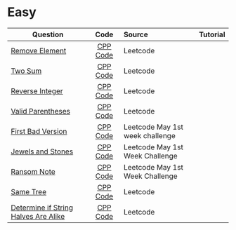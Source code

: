 # Easy
|Question|    Code    |     Source    |Tutorial|
|----------|:-------------:|:------|-----:|
|  [Remove Element](https://leetcode.com/problems/remove-element/)  |  [CPP Code](https://github.com/SwapnanilDhol/Coding-Interview-Challenges/blob/master/CPP/Easy/Remove-Element.cpp) |Leetcode||
|[Two Sum](https://leetcode.com/problems/two-sum/)|[CPP Code](https://github.com/SwapnanilDhol/Coding-Interview-Challenges/blob/master/CPP/Easy/Two-Sum.cpp)|Leetcode||
|[Reverse Integer](https://leetcode.com/problems/reverse-integer/)|[CPP Code](https://github.com/SwapnanilDhol/Coding-Interview-Challenges/blob/master/CPP/Easy/Reverse-Integer.cpp)|Leetcode||
|[Valid Parentheses](https://leetcode.com/problems/valid-parentheses/)|[CPP Code](https://github.com/SwapnanilDhol/Coding-Interview-Challenges/blob/master/CPP/Easy/Valid-Parentheses.cpp)|Leetcode||
|[First Bad Version](https://leetcode.com/problems/first-bad-version/)|[CPP Code](https://github.com/SwapnanilDhol/Coding-Interview-Challenges/blob/master/CPP/Easy/First-Bad-Version.cpp)|Leetcode May 1st week challenge||
|[Jewels and Stones](https://leetcode.com/problems/jewels-and-stones/)|[CPP Code](https://github.com/SwapnanilDhol/Coding-Interview-Challenges/blob/master/Swift/Easy/Jewels-And-Stones.cpp)|Leetcode May 1st Week Challenge||
|[Ransom Note](https://leetcode.com/problems/ransom-note/)|[CPP Code](https://github.com/SwapnanilDhol/Coding-Interview-Challenges/blob/master/Swift/Easy/Ransome-Note.cp)|Leetcode May 1st Week Challenge||
|[Same Tree](https://leetcode.com/problems/same-tree/)|[CPP Code](https://github.com/SwapnanilDhol/Coding-Interview-Challenges/blob/master/CPP/Easy/Same-Tree.cpp)|Leetcode||
|[Determine if String Halves Are Alike](https://leetcode.com/problems/determine-if-string-halves-are-alike/)|[CPP Code](https://github.com/SwapnanilDhol/Coding-Interview-Challenges/blob/master/CPP/Easy/Determine-if-String-Halves-Are-Alike.cpp)|Leetcode||


